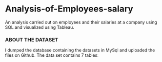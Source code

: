 # Analysis-of-Employees-salary
An analysis carried out on employees and their salaries at a company using SQL and visualized using Tableau.

### ABOUT THE DATASET
I dumped the database containing the datasets in MySql and uploaded the files on Github.
The data set contains 7 tables:
